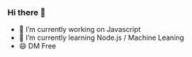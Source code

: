 ### Hi there 👋

- 🔭 I’m currently working on Javascript
- 🌱 I’m currently learning Node.js / Machine Leaning
- 😄 DM Free

